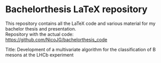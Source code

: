 # Bachelorthesis LaTeX repository

This repository contains all the LaTeX code and various material for my bachelor thesis and presentation.  
Repository with the actual code: https://github.com/NicoJG/bachelorthesis_code

Title: Development of a multivariate algorithm for the classification of B mesons at the LHCb experiment
